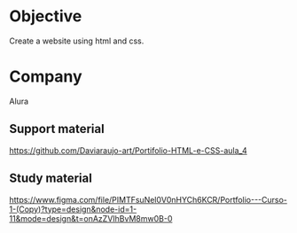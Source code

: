 # Objective
Create a website using html and css.

# Company
Alura 

## Support material
https://github.com/Daviaraujo-art/Portifolio-HTML-e-CSS-aula_4


## Study material
https://www.figma.com/file/PIMTFsuNel0V0nHYCh6KCR/Portfolio---Curso-1-(Copy)?type=design&node-id=1-11&mode=design&t=onAzZVIhBvM8mw0B-0
